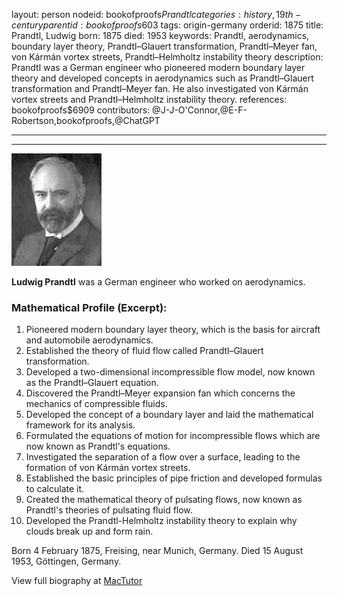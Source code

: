 layout: person
nodeid: bookofproofs$Prandtl
categories: history,19th-century
parentid: bookofproofs$603
tags: origin-germany
orderid: 1875
title: Prandtl, Ludwig
born: 1875
died: 1953
keywords: Prandtl, aerodynamics, boundary layer theory, Prandtl–Glauert transformation, Prandtl–Meyer fan, von Kármán vortex streets, Prandtl–Helmholtz instability theory
description: Prandtl was a German engineer who pioneered modern boundary layer theory and developed concepts in aerodynamics such as Prandtl–Glauert transformation and Prandtl–Meyer fan. He also investigated von Kármán vortex streets and Prandtl–Helmholtz instability theory.
references: bookofproofs$6909
contributors: @J-J-O'Connor,@E-F-Robertson,bookofproofs,@ChatGPT

---



---

![Prandtl.jpg](https://github.com/bookofproofs/bookofproofs.github.io/blob/main/_sources/_assets/images/portraits/Prandtl.jpg?raw=true)

**Ludwig Prandtl** was a German engineer who worked on aerodynamics.

### Mathematical Profile (Excerpt):
1. Pioneered modern boundary layer theory, which is the basis for aircraft and automobile aerodynamics.
2. Established the theory of fluid flow called Prandtl–Glauert transformation. 
3. Developed a two-dimensional incompressible flow model, now known as the Prandtl–Glauert equation. 
4. Discovered the Prandtl–Meyer expansion fan which concerns the mechanics of compressible fluids. 
5. Developed the concept of a boundary layer and laid the mathematical framework for its analysis. 
6. Formulated the equations of motion for incompressible flows which are now known as Prandtl's equations. 
7. Investigated the separation of a flow over a surface, leading to the formation of von Kármán vortex streets. 
8. Established the basic principles of pipe friction and developed formulas to calculate it. 
9. Created the mathematical theory of pulsating flows, now known as Prandtl's theories of pulsating fluid flow. 
10. Developed the Prandtl-Helmholtz instability theory to explain why clouds break up and form rain.

Born 4 February 1875, Freising, near Munich, Germany. Died 15 August 1953, Göttingen, Germany.

View full biography at [MacTutor](https://mathshistory.st-andrews.ac.uk/Biographies/Prandtl/)
